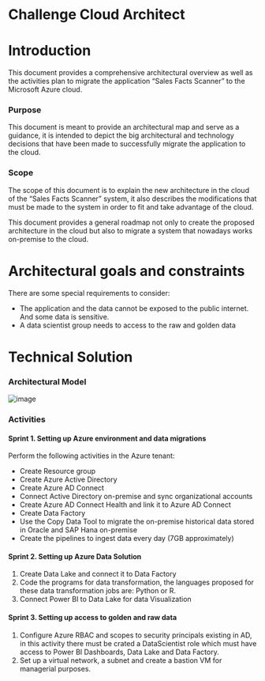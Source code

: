 # Challenge Cloud Architect

# Introduction

This document provides a comprehensive architectural overview as well as the activities plan to migrate the application “Sales Facts Scanner” to the Microsoft Azure cloud.

### Purpose

This document is meant to provide an architectural map and serve as a guidance, it is intended to depict the big architectural and technology decisions that have been made to successfully migrate the application to the cloud.

### Scope

The scope of this document is to explain the new architecture in the cloud of the “Sales Facts Scanner” system, it also describes the modifications that must be made to the system in order to fit and take advantage of the cloud.

This document provides a general roadmap not only to create the proposed architecture in the cloud but also to migrate a system that nowadays works on-premise to the cloud.

# Architectural goals and constraints

There are some special requirements to consider:

- The application and the data cannot be exposed to the public internet. And some data is sensitive.
- A data scientist group needs to access to the raw and golden data

# Technical Solution

### Architectural Model


![image](https://user-images.githubusercontent.com/18707480/120732702-5c2f7d80-c4ab-11eb-850f-36f1891a2eab.png)


### Activities

#### Sprint 1. Setting up Azure environment and data migrations

Perform the following activities in the Azure tenant:

- Create Resource group
- Create Azure Active Directory
- Create Azure AD Connect
- Connect Active Directory on-premise and sync organizational accounts
- Create Azure AD Connect Health and link it to Azure AD Connect
- Create Data Factory
- Use the Copy Data Tool to migrate the on-premise historical data stored in Oracle and SAP Hana on-premise
- Create the pipelines to ingest data every day (7GB approximately)

#### Sprint 2. Setting up Azure Data Solution

1. Create Data Lake and connect it to Data Factory
2. Code the programs for data transformation, the languages proposed for these data transformation jobs are: Python or R.
3. Connect Power BI to Data Lake for data Visualization

#### Sprint 3. Setting up access to golden and raw data

1. Configure Azure RBAC and scopes to security principals existing in AD, in this activity there must be crated a DataScientist role which must have access to Power BI Dashboards, Data Lake and Data Factory.
2. Set up a virtual network, a subnet and create a bastion VM for managerial purposes.


